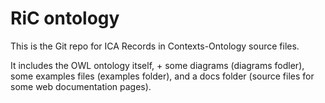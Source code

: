 ﻿# RiC ontology

This is the Git repo for ICA Records in Contexts-Ontology source files.

It includes the OWL ontology itself, + some diagrams (diagrams fodler), some examples files (examples folder), and a docs folder (source files for some web documentation pages).